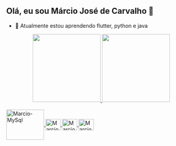 ## Olá, eu sou Márcio José de Carvalho 👋

- 🌱 Atualmente estou aprendendo flutter, python e java

<div align="center">
  <a href="https://github.com/MarcioJCarvalho">
  <img height="180em" src="https://github-readme-stats.vercel.app/api?username=MarcioJCarvalho&show_icons=true&theme=onedark&include_all_commits=true&count_private=true"/>
  <img height="180em" src="https://github-readme-stats.vercel.app/api/top-langs/?username=MarcioJCarvalho&layout=compact&langs_count=7&theme=onedark"/>
</div>

<div style="display: inline_block"><br>
  <img align="center" alt="Marcio-MySql" height="80" width="100" src="https://cdn.jsdelivr.net/gh/devicons/devicon/icons/mysql/mysql-original-wordmark.svg">
  <img align="center" alt="Marcio-angular" height="30" width="40" src="href=https://cdn.jsdelivr.net/gh/devicons/devicon@v2.15.1/devicon.min.css">
  <img align="center" alt="Marcio-spring-boot" height="30" width="40" src="href=https://cdn.jsdelivr.net/gh/devicons/devicon@v2.15.1/devicon.min.css">
  <img align="center" alt="Marcio-flutter" height="30" width="40" src="https://cdn.jsdelivr.net/gh/devicons/devicon/icons/flutter/flutter-original.svg">  
</div>
  
##
